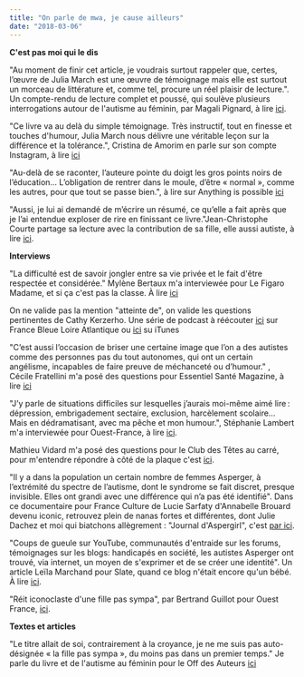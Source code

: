 ```yaml
---
title: "On parle de mwa, je cause ailleurs"
date: "2018-03-06"
---
```


**C'est pas moi qui le dis**

"Au moment de finir cet article, je voudrais surtout rappeler que, certes, l’œuvre de Julia March est une œuvre de témoignage mais elle est surtout un morceau de littérature et, comme tel, procure un réel plaisir de lecture.". Un compte-rendu de lecture complet et poussé, qui soulève plusieurs interrogations autour de l'autisme au féminin, par Magali Pignard, à lire [ici](http://blogs.lexpress.fr/the-autist/2017/11/10/compte-rendu-de-lecture-la-fille-pas-sympa-de-julia-march-jeune-autiste-asperger/).

"Ce livre va au delà du simple témoignage. Très instructif, tout en finesse et touches d'humour, Julia March nous délivre une véritable leçon sur la différence et la tolérance.", Cristina de Amorim en parle sur son compte Instagram, à lire [ici](https://www.instagram.com/p/Bc_EyC3gEi7/?taken-by=cristina_de_amorim_auteure)

"Au-delà de se raconter, l’auteure pointe du doigt les gros points noirs de l’éducation… L’obligation de rentrer dans le moule, d’être « normal », comme les autres, pour que tout se passe bien.", à lire sur Anything is possible [ici](http://anything-ispossible.com/lecture-fille-sympa-de-julia-march/)

"Aussi, je lui ai demandé de m’écrire un résumé, ce qu’elle a fait après que je l’ai entendue exploser de rire en finissant ce livre."Jean-Christophe Courte partage sa lecture avec la contribution de sa fille, elle aussi autiste, à lire [ici](https://urbanbike.com/index.php/site/comments/la-fille-pas-sympa-parcours-dune-jeune-autiste).

**Interviews** 

"La difficulté est de savoir jongler entre sa vie privée et le fait d'être respectée et considérée." Mylène Bertaux m'a interviewée pour Le Figaro Madame, et si ça c'est pas la classe. À lire [ici](http://madame.lefigaro.fr/bien-etre/autiste-asperger-interview-julia-march-la-fille-pas-sympa-041017-134602)

On ne valide pas la mention "atteinte de", on valide les questions pertinentes de Cathy Kerzerho. Une série de podcast à réécouter [ici](https://www.francebleu.fr/emissions/les-gens-d-ici/loire-ocean/julia-march-une-jeune-nantaise-autiste-atteinte-du-syndrome-d-asperger-elle-raconte-sa-vie-chaotique) sur France Bleue Loire Atlantique ou [ici](https://itunes.apple.com/fr/podcast/julia-march-une-jeune-nantaise-autiste-atteinte-du/id1154290474?i=1000399338086&mt=2) su iTunes

"C’est aussi l’occasion de briser une certaine image que l’on a des autistes comme des personnes pas du tout autonomes, qui ont un certain angélisme, incapables de faire preuve de méchanceté ou d’humour." , Cécile Fratellini m'a posé des questions pour Essentiel Santé Magazine, à lire [ici](https://www.essentiel-sante-magazine.fr/sante/droits-et-patients/julia-march-vie-autiste-asperger) 

"J’y parle de situations difficiles sur lesquelles j’aurais moi-même aimé lire : dépression, embrigadement sectaire, exclusion, harcèlement scolaire… Mais en dédramatisant, avec ma pêche et mon humour.", Stéphanie Lambert m'a interviewée pour Ouest-France, à lire [ici](https://www.ouest-france.fr/pays-de-la-loire/nantes-44000/temoignage-julia-raconte-sa-vie-chaotique-de-jeune-autiste-asperger-5417108).

Mathieu Vidard m'a posé des questions pour le Club des Têtes au carré, pour m'entendre répondre à côté de la plaque c'est [ici](https://www.franceinter.fr/emissions/la-tete-au-carre/la-tete-au-carre-17-novembre-2017).

"Il y a dans la population un certain nombre de femmes Asperger, à l’extrémité du spectre de l’autisme, dont le syndrome se fait discret, presque invisible. Elles ont grandi avec une différence qui n’a pas été identifié". Dans ce documentaire pour France Culture de Lucie Sarfaty d'Annabelle Brouard devenu iconic, retrouvez plein de nanas fortes et différentes, dont Julie Dachez et moi qui biatchons allègrement : "Journal d'Aspergirl", c'est [par ici](https://www.franceculture.fr/emissions/sur-les-docks/journal-d-aspergirl).

"Coups de gueule sur YouTube, communautés d'entraide sur les forums, témoignages sur les blogs: handicapés en société, les autistes Asperger ont trouvé, via internet, un moyen de s'exprimer et de se créer une identité". Un article Leïla Marchand pour Slate, quand ce blog n'était encore qu'un bébé. À lire [ici](http://www.slate.fr/story/104315/internet-reseaux-sociaux-aide-autistes-asperger).

"Réit iconoclaste d'une fille pas sympa", par Bertrand Guillot pour Ouest France, [ici](https://www.ouest-france.fr/pays-de-la-loire/nantes-44000/nantes-recit-iconoclaste-d-une-fille-pas-sympa-5570137).

**Textes et articles**

"Le titre allait de soi, contrairement à la croyance, je ne me suis pas auto-désignée « la fille pas sympa », du moins pas dans un premier temps." Je parle du livre et de l'autisme au féminin pour le Off des Auteurs [ici](http://leoffdesauteurs.fr/julia-march/la-fille-pas-sympa/le-off-des-auteurs/p2093/)

